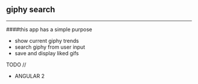 ## giphy search
---
####this app has a simple purpose
 - show current giphy trends
 - search giphy from user input
 - save and display liked gifs

TODO //
- ANGULAR 2
